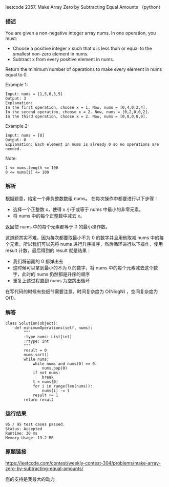 leetcode 2357. Make Array Zero by Subtracting Equal Amounts （python）




### 描述

You are given a non-negative integer array nums. In one operation, you must:

* Choose a positive integer x such that x is less than or equal to the smallest non-zero element in nums.
* Subtract x from every positive element in nums.
	
Return the minimum number of operations to make every element in nums equal to 0.



Example 1:

	Input: nums = [1,5,0,3,5]
	Output: 3
	Explanation:
	In the first operation, choose x = 1. Now, nums = [0,4,0,2,4].
	In the second operation, choose x = 2. Now, nums = [0,2,0,0,2].
	In the third operation, choose x = 2. Now, nums = [0,0,0,0,0].

	
Example 2:

	Input: nums = [0]
	Output: 0
	Explanation: Each element in nums is already 0 so no operations are needed.





Note:

	1 <= nums.length <= 100
	0 <= nums[i] <= 100


### 解析

根据题意，给定一个非负整数数组 nums。 在每次操作中都要进行以下步骤：

* 选择一个正整数 x，使得 x 小于或等于 nums 中最小的非零元素。
* 将 nums 中的每个正整数中减去 x。

返回使 nums 中的每个元素都等于 0 的最小操作数。

这道题其实不难，因为每次都要取最小不为 0 的数字并且用他取减 nums 中的每个元素，所以我们可以先将 nums 进行升序排序，然后循环进行以下操作，使用 result 计数，最后得到的 result 就是结果：

* 我们将前面的 0 都弹出去
* 这时候可以拿到最小的不为 0 的数字，将 nums 中的每个元素减去这个数字，此时的 nums 仍然都是升序的顺序
* 重复上述过程直到 nums 为空跳出循环


在写代码的时候有些细节需要注意，时间复杂度为 O(NlogN) ，空间复杂度为 O(1)。

### 解答

	class Solution(object):
	    def minimumOperations(self, nums):
	        """
	        :type nums: List[int]
	        :rtype: int
	        """
	        result = 0
	        nums.sort()
	        while nums:
	            while nums and nums[0] == 0:
	                nums.pop(0)
	            if not nums:
	                break
	            t = nums[0]
	            for i in range(len(nums)):
	                nums[i] -= t
	            result += 1
	        return result

### 运行结果

	95 / 95 test cases passed.
	Status: Accepted
	Runtime: 30 ms
	Memory Usage: 13.2 MB

### 原题链接


https://leetcode.com/contest/weekly-contest-304/problems/make-array-zero-by-subtracting-equal-amounts/

您的支持是我最大的动力
